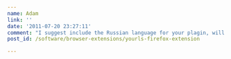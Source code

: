 ```yaml
---
name: Adam
link: ''
date: '2011-07-20 23:27:11'
comment: "I suggest include the Russian language for your plagin, will help with translation.\nIs it possible, given the opportunity send a link to Twitter and Facebook? Thanks."
post_id: /software/browser-extensions/yourls-firefox-extension

---
```



